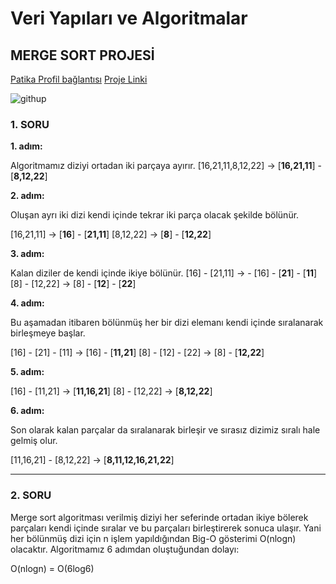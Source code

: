 # Veri Yapıları ve Algoritmalar 

## **MERGE SORT PROJESİ**
[Patika Profil bağlantısı](https://app.patika.dev/itaskin)
[Proje Linki](https://app.patika.dev/courses/veri-yapilari-ve-algoritmalar/merge-sort-proje)

![githup](https://github.com/itaskinn/kodluyoruzilkrepo/blob/main/Patika.dev_Veri%20yap%C4%B1lar%C4%B1%20ve%20algoritmalar/Merge%20Sort.png)

### 1. SORU

**1. adım:**

Algoritmamız diziyi ortadan iki parçaya ayırır.
[16,21,11,8,12,22] -> [**16,21,11**] - [**8,12,22**]

**2. adım:**

Oluşan ayrı iki dizi kendi içinde tekrar iki parça olacak şekilde bölünür.

[16,21,11] -> [**16**] - [**21,11**]
[8,12,22] -> [**8**] - [**12,22**]

**3. adım:**

Kalan diziler de kendi içinde ikiye bölünür.
[16] - [21,11] -> - [16] - [**21**] - [**11**]
[8] - [12,22] -> [8] - [**12**] - [**22**]

**4. adım:**

Bu aşamadan itibaren bölünmüş her bir dizi elemanı kendi içinde sıralanarak birleşmeye başlar.

[16] - [21] - [11] -> [16] - [**11,21**]
[8] - [12] - [22] -> [8] - [**12,22**]


**5. adım:**

[16] - [11,21] -> [**11,16,21**]
[8] - [12,22] -> [**8,12,22**]

**6. adım:**

Son olarak kalan parçalar da sıralanarak birleşir ve sırasız dizimiz sıralı hale gelmiş olur. 

[11,16,21] - [8,12,22]  -> [**8,11,12,16,21,22**]

---

### 2. SORU

Merge sort algoritması verilmiş diziyi her seferinde ortadan ikiye bölerek parçaları kendi içinde sıralar ve bu parçaları birleştirerek sonuca ulaşır. Yani her bölünmüş dizi için n işlem yapıldığından Big-O gösterimi O(nlogn) olacaktır.
Algoritmamız 6 adımdan oluştuğundan dolayı:

O(nlogn) = O(6log6)

